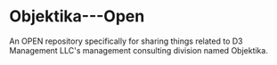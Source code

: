 Objektika---Open
================

An OPEN repository specifically for sharing things related to D3 Management LLC's management consulting division named Objektika.